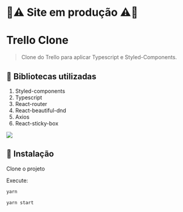 # :construction::warning: Site em produção :warning::construction:



# Trello Clone
> Clone do Trello para aplicar Typescript e Styled-Components.

## :pushpin: Bibliotecas utilizadas

1. Styled-components
2. Typescript
3. React-router
4. React-beautiful-dnd
5. Axios
6. React-sticky-box

![](../header.png)

## :construction_worker: Instalação

Clone o projeto

Execute:
```sh
yarn
```
```sh
yarn start
```
